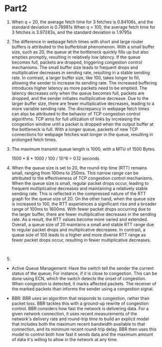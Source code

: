 # **Part2**

 1. When q = 20, the average fetch time for 3 fetches is 0.84106s, and the standard deviation is 0.78981s
When q = 100, the average fetch time for 3 fetches is 3.97283s, and the standard deviation is 1.9795s

2. The difference in webpage fetch times with short and large router buffers is attributed to the bufferbloat phenomenon. With a small buffer size, such as 20, the queue at the bottleneck quickly fills up but also empties promptly, resulting in relatively low latency. If the queue becomes full, packets are dropped, triggering congestion control mechanisms. The small buffer size leads to frequent drops and multiplicative decreases in sending rate, resulting in a stable sending rate.
In contrast, a larger buffer size, like 100, takes longer to fill, allowing the sender to increase its sending rate. The increased buffering introduces higher latency as more packets need to be emptied. The latency decreases only when the queue becomes full, packets are dropped, and the sender initiates multiplicative decrease. Due to the larger buffer size, there are fewer multiplicative decreases, leading to a more variable sending rate.
The discrepancy in webpage fetch times can also be attributed to the behavior of TCP congestion control algorithms. TCP aims for full utilization of links by increasing the congestion window until a packet is dropped when the output buffer at the bottleneck is full. With a longer queue, packets of new TCP connections for webpage fetches wait longer in the queue, resulting in prolonged fetch times.

3. The maximum transmit queue length is 1000, with a MTU of 1500 Bytes.

    1500 * 8 * 1000 / 100 / 10^6 = 0.12 seconds
&nbsp;
&nbsp;
4. When the queue size is set to 20, the round-trip time (RTT) remains small, ranging from 100ms to 250ms. This narrow range can be attributed to the effectiveness of TCP congestion control mechanisms. When the queue size is small, regular packet drops occur, leading to frequent multiplicative decreases and maintaining a relatively stable sending rate. This is reflected in the compressed nature of the RTT graph for the queue size of 20.
On the other hand, when the queue size is increased to 100, the RTT experiences a significant rise and a broader range of 100ms to 1600ms. With fewer packet drops occurring due to the larger buffer, there are fewer multiplicative decreases in the sending rate. As a result, the RTT values become more varied and extended.
Overall, a queue size of 20 maintains a small and stable RTT range due to regular packet drops and multiplicative decreases. In contrast, a queue size of 100 leads to a higher and more diverse RTT range as fewer packet drops occur, resulting in fewer multiplicative decreases.

&nbsp;

5. 
 - Active Queue Management: Have the switch tell the sender the current status of the queue; For instance, if it is close to congestion. This can be done using ECN, which the switch detects the onset of congestion. When congestion is detected, it marks affected packets. The receiver of the marked packets than informs the sender using a congestion signal.
 
 - BBR: BBR uses an algorithm that responds to congestion, rather than packet loss. BBR tackles this with a ground-up rewrite of congestion control. BBR considers how fast the network is delivering data. For a given network connection, it uses recent measurements of the network's delivery rate and round-trip time to build an explicit model that includes both the maximum recent bandwidth available to that connection, and its minimum recent round-trip delay. BBR then uses this model to control both how fast it sends data and the maximum amount of data it's willing to allow in the network at any time.
